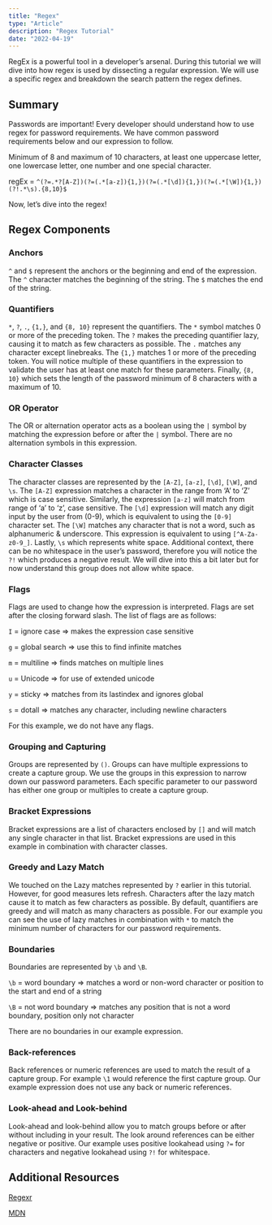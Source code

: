 ```yaml
---
title: "Regex"
type: "Article"
description: "Regex Tutorial"
date: "2022-04-19"
---
```


RegEx is a powerful tool in a developer’s arsenal. During this tutorial we will dive into how regex is used by dissecting a regular expression. We will use a specific regex and breakdown the search pattern the regex defines.

## Summary

Passwords are important! Every developer should understand how to use regex for password requirements. We have common password requirements below and our expression to follow.

Minimum of 8 and maximum of 10 characters, at least one uppercase letter, one lowercase letter, one number and one special character.

   regEx = `^(?=.*?[A-Z])(?=(.*[a-z]){1,})(?=(.*[\d]){1,})(?=(.*[\W]){1,})(?!.*\s).{8,10}$`

Now, let’s dive into the regex!

## Regex Components

### Anchors

`^` and `$` represent the anchors or the beginning and end of the expression. The `^` character matches the beginning of the string. The `$` matches the end of the string.

### Quantifiers

`*`, `?`, `.`, `{1,}`, and `{8, 10}` represent the quantifiers. The `*` symbol matches 0 or more of the preceding token. The `?` makes the preceding quantifier lazy, causing it to match as few characters as possible. The `.` matches any character except linebreaks. The `{1,}` matches 1 or more of the preceding token. You will notice multiple of these quantifiers in the expression to validate the user has at least one match for these parameters. Finally, `{8, 10}` which sets the length of the password minimum of 8 characters with a maximum of 10.

### OR Operator

The OR or alternation operator acts as a boolean using the `|` symbol by matching the expression before or after the `|` symbol. There are no alternation symbols in this expression.

### Character Classes

The character classes are represented by the `[A-Z]`, `[a-z]`, `[\d]`, `[\W]`, and `\s`. The `[A-Z]` expression matches a character in the range from ‘A’ to ‘Z’ which is case sensitive. Similarly, the expression `[a-z]` will match from range of ‘a’ to ‘z’, case sensitive. The `[\d]` expression will match any digit input by the user from (0-9), which is equivalent to using the `[0-9]` character set. The `[\W]` matches any character that is not a word, such as alphanumeric & underscore. This expression is equivalent to using `[^A-Za-z0-9_]`. Lastly, `\s` which represents white space. Additional context, there can be no whitespace in the user’s password, therefore you will notice the `?!` which produces a negative result. We will dive into this a bit later but for now understand this group does not allow white space.

### Flags

Flags are used to change how the expression is interpreted. Flags are set after the closing forward slash. The list of flags are as follows:

   `I` = ignore case => makes the expression case sensitive

   `g` = global search => use this to find infinite matches

   `m` = multiline => finds matches on multiple lines

   `u` = Unicode => for use of extended unicode

   `y` = sticky => matches from its lastindex and ignores global

   `s` = dotall => matches any character, including newline characters

For this example, we do not have any flags.

### Grouping and Capturing

Groups are represented by `()`. Groups can have multiple expressions to create a capture group. We use the groups in this expression to narrow down our password parameters. Each specific parameter to our password has either one group or multiples to create a capture group.

### Bracket Expressions

Bracket expressions are a list of characters enclosed by `[]` and will match any single character in that list. Bracket expressions are used in this example in combination with character classes.

### Greedy and Lazy Match

We touched on the Lazy matches represented by `?` earlier in this tutorial. However, for good measures lets refresh. Characters after the lazy match cause it to match as few characters as possible. By default, quantifiers are greedy and will match as many characters as possible. For our example you can see the use of lazy matches in combination with `*` to match the minimum number of characters for our password requirements.

### Boundaries

Boundaries are represented by `\b` and `\B`.

   `\b` = word boundary => matches a word or non-word character or position to the start and end of a string

   `\B` = not word boundary => matches any position that is not a word boundary, position only not character

There are no boundaries in our example expression.

### Back-references

Back references or numeric references are used to match the result of a capture group. For example `\1` would reference the first capture group. Our example expression does not use any back or numeric references.

### Look-ahead and Look-behind

Look-ahead and look-behind allow you to match groups before or after without including in your result. The look around references can be either negative or positive. Our example uses positive lookahead using `?=` for characters and negative lookahead using `?!` for whitespace.

## Additional Resources

[Regexr](https://regexr.com/)

[MDN](https://developer.mozilla.org/en-US/docs/Web/JavaScript/Guide/Regular_Expressions)
